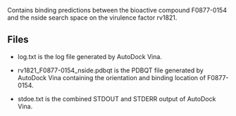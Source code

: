 Contains binding predictions between the bioactive compound F0877-0154 and the nside search space on the virulence factor rv1821.

## Files

- log.txt is the log file generated by AutoDock Vina.

- rv1821_F0877-0154_nside.pdbqt is the PDBQT file generated by AutoDock Vina containing the orientation and binding location of F0877-0154.

- stdoe.txt is the combined STDOUT and STDERR output of AutoDock Vina.

